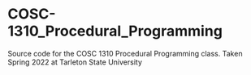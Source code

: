 # COSC-1310_Procedural_Programming
Source code for the COSC 1310 Procedural Programming class. Taken Spring 2022 at Tarleton State University
